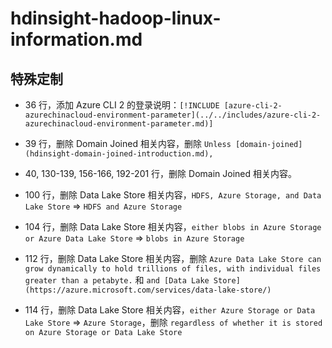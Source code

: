 # hdinsight-hadoop-linux-information.md

## 特殊定制

* 36 行，添加 Azure CLI 2 的登录说明：`[!INCLUDE [azure-cli-2-azurechinacloud-environment-parameter](../../includes/azure-cli-2-azurechinacloud-environment-parameter.md)]`

* 39 行，删除 Domain Joined 相关内容，删除 `Unless [domain-joined](hdinsight-domain-joined-introduction.md),`

* 40, 130-139, 156-166, 192-201 行，删除 Domain Joined 相关内容。

* 100 行，删除 Data Lake Store 相关内容，`HDFS, Azure Storage, and Data Lake Store` => `HDFS and Azure Storage`

* 104 行，删除 Data Lake Store 相关内容，`either blobs in Azure Storage or Azure Data Lake Store` => `blobs in Azure Storage`

* 112 行，删除 Data Lake Store 相关内容，删除 `Azure Data Lake Store can grow dynamically to hold trillions of files, with individual files greater than a petabyte.` 和 `and [Data Lake Store](https://azure.microsoft.com/services/data-lake-store/)`

* 114 行，删除 Data Lake Store 相关内容，`either Azure Storage or Data Lake Store` => `Azure Storage`，删除 `regardless of whether it is stored on Azure Storage or Data Lake Store`